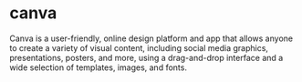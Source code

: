 # canva
Canva is a user-friendly, online design platform and app that allows anyone to create a variety of visual content, including social media graphics, presentations, posters, and more, using a drag-and-drop interface and a wide selection of templates, images, and fonts. 
